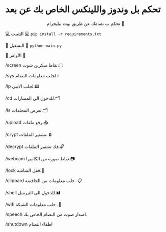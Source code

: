 # تحكم بل وندوز واللينكس الخاص بك عن بعد

<p align="center">
تحكم ب نضامك عن طريق بوت تيليجرام 👀

💻 التثبيت 💻
`pip install -r requirements.txt`

🚀 التشغيل 🚀
`python main.py`

📣 الأوامر 📣

/screen تقاط سكرين شوت.🖵

/sys لجلب معلومات النضام.ℹ️

/ip لجلب الايبي.📟

/cd للدخول الى المسارات.🗂️

/ls لعرض المجلدات.🗂️

/upload رفع ملفات.📤

/crypt تشفير الملفات. 🔒

/decrypt فك تشفير الملفات.🔓

/webcam تقاط صورة من الكاميرا.📷

/lock قفل الشاشة.🔑

/clipoard جلب معلومات من الحافضة .📋

/shell للدخول الى التيرمنل.🖬

/wifi جلب معلومات الشبكة .📶

/speech اصدار صوت من النضام الخاص بك.

/shutdown اطفاء النضام
